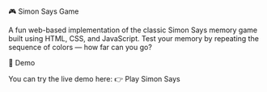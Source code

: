 🎮 Simon Says Game

A fun web-based implementation of the classic Simon Says memory game built using HTML, CSS, and JavaScript.
Test your memory by repeating the sequence of colors — how far can you go?

🚀 Demo

You can try the live demo here:
👉 Play Simon Says
 
